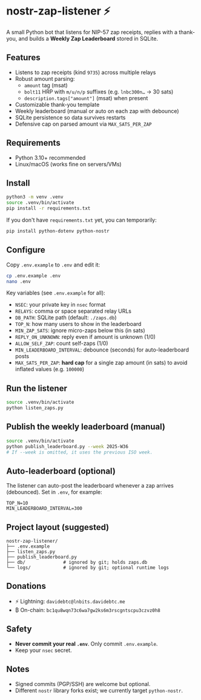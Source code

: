 # nostr-zap-listener ⚡

A small Python bot that listens for NIP-57 zap receipts, replies with a thank-you,
and builds a **Weekly Zap Leaderboard** stored in SQLite.

## Features
- Listens to zap receipts (kind `9735`) across multiple relays
- Robust amount parsing:
  - `amount` tag (msat)
  - `bolt11` HRP with `m/u/n/p` suffixes (e.g. `lnbc300n…` → 30 sats)
  - `description.tags["amount"]` (msat) when present
- Customizable thank-you template
- Weekly leaderboard (manual or auto on each zap with debounce)
- SQLite persistence so data survives restarts
- Defensive cap on parsed amount via `MAX_SATS_PER_ZAP`


## Requirements
- Python 3.10+ recommended
- Linux/macOS (works fine on servers/VMs)

## Install
```bash
python3 -m venv .venv
source .venv/bin/activate
pip install -r requirements.txt
```
If you don't have `requirements.txt` yet, you can temporarily:
```bash
pip install python-dotenv python-nostr
```

## Configure
Copy `.env.example` to `.env` and edit it:
```bash
cp .env.example .env
nano .env
```

Key variables (see `.env.example` for all):
- `NSEC`: your private key in `nsec` format
- `RELAYS`: comma or space separated relay URLs
- `DB_PATH`: SQLite path (default: `./zaps.db`)
- `TOP_N`: how many users to show in the leaderboard
- `MIN_ZAP_SATS`: ignore micro-zaps below this (in sats)
- `REPLY_ON_UNKNOWN`: reply even if amount is unknown (1/0)
- `ALLOW_SELF_ZAP`: count self-zaps (1/0)
- `MIN_LEADERBOARD_INTERVAL`: debounce (seconds) for auto-leaderboard posts
- `MAX_SATS_PER_ZAP`: **hard cap** for a single zap amount (in sats) to avoid inflated values (e.g. `100000`)

## Run the listener
```bash
source .venv/bin/activate
python listen_zaps.py
```

## Publish the weekly leaderboard (manual)
```bash
source .venv/bin/activate
python publish_leaderboard.py --week 2025-W36
# If --week is omitted, it uses the previous ISO week.
```

## Auto-leaderboard (optional)
The listener can auto-post the leaderboard whenever a zap arrives (debounced).
Set in `.env`, for example:
```
TOP_N=10
MIN_LEADERBOARD_INTERVAL=300
```

## Project layout (suggested)
```
nostr-zap-listener/
├── .env.example
├── listen_zaps.py
├── publish_leaderboard.py
├── db/              # ignored by git; holds zaps.db
└── logs/            # ignored by git; optional runtime logs
```
## Donations

- ⚡ Lightning: `davidebtc@lnbits.davidebtc.me`
- ₿ On-chain: `bc1qu8wqn73c6wa7gw2ks6m3rscgntscpu3czvz0h8`
  
## Safety
- **Never commit your real `.env`**. Only commit `.env.example`.
- Keep your `nsec` secret.

## Notes
- Signed commits (PGP/SSH) are welcome but optional.
- Different `nostr` library forks exist; we currently target `python-nostr`.
